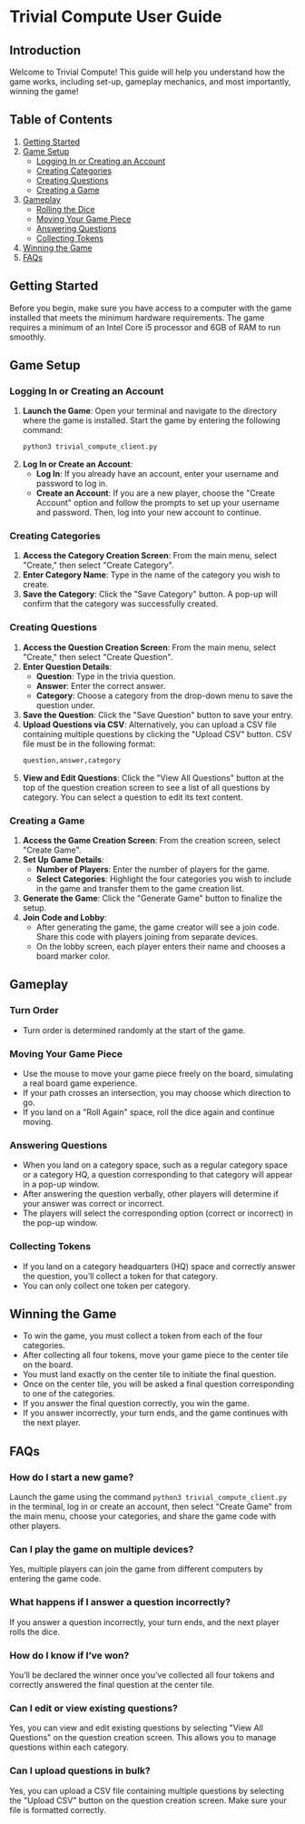 # Trivial Compute User Guide

## Introduction

Welcome to Trivial Compute! This guide will help you understand how the game works, including set-up, gameplay mechanics, and most importantly, winning the game!

## Table of Contents

1. [Getting Started](#getting-started)
2. [Game Setup](#game-setup)
   - [Logging In or Creating an Account](#logging-in-or-creating-an-account)
   - [Creating Categories](#creating-categories)
   - [Creating Questions](#creating-questions)
   - [Creating a Game](#creating-a-game)
3. [Gameplay](#gameplay)
   - [Rolling the Dice](#rolling-the-dice)
   - [Moving Your Game Piece](#moving-your-game-piece)
   - [Answering Questions](#answering-questions)
   - [Collecting Tokens](#collecting-tokens)
4. [Winning the Game](#winning-the-game)
5. [FAQs](#faqs)

## Getting Started

Before you begin, make sure you have access to a computer with the game installed that meets the minimum hardware requirements. The game requires a minimum of an Intel Core i5 processor and 6GB of RAM to run smoothly.

## Game Setup

### Logging In or Creating an Account

1. **Launch the Game**: Open your terminal and navigate to the directory where the game is installed. Start the game by entering the following command:
   ```bash
   python3 trivial_compute_client.py
    ```
2. **Log In or Create an Account**:
    - **Log In**: If you already have an account, enter your username and password to log in.
   - **Create an Account**: If you are a new player, choose the "Create Account" option and follow the prompts to set up your username and password. Then, log into your new account to continue.

### Creating Categories

1. **Access the Category Creation Screen**: From the main menu, select "Create," then select "Create Category".
2. **Enter Category Name**: Type in the name of the category you wish to create.
3. **Save the Category**: Click the "Save Category" button. A pop-up will confirm that the category was successfully created.

### Creating Questions

1. **Access the Question Creation Screen**: From the main menu, select "Create," then select "Create Question".
2. **Enter Question Details**:
   - **Question**: Type in the trivia question.
   - **Answer**: Enter the correct answer.
   - **Category**: Choose a category from the drop-down menu to save the question under.
3. **Save the Question**: Click the "Save Question" button to save your entry.
4. **Upload Questions via CSV**: Alternatively, you can upload a CSV file containing multiple questions by clicking the "Upload CSV" button. CSV file must be in the following format:
   ```bash
   question,answer,category
    ```
5. **View and Edit Questions**: Click the "View All Questions" button at the top of the question creation screen to see a list of all questions by category. You can select a question to edit its text content.

### Creating a Game

1. **Access the Game Creation Screen**: From the creation screen, select "Create Game".
2. **Set Up Game Details**:
   - **Number of Players**: Enter the number of players for the game.
   - **Select Categories**: Highlight the four categories you wish to include in the game and transfer them to the game creation list.
3. **Generate the Game**: Click the "Generate Game" button to finalize the setup.
4. **Join Code and Lobby**:
   - After generating the game, the game creator will see a join code. Share this code with players joining from separate devices.
   - On the lobby screen, each player enters their name and chooses a board marker color.

## Gameplay

### Turn Order

- Turn order is determined randomly at the start of the game.

### Moving Your Game Piece

- Use the mouse to move your game piece freely on the board, simulating a real board game experience.
- If your path crosses an intersection, you may choose which direction to go.
- If you land on a "Roll Again" space, roll the dice again and continue moving.

### Answering Questions

- When you land on a category space, such as a regular category space or a category HQ, a question corresponding to that category will appear in a pop-up window.
- After answering the question verbally, other players will determine if your answer was correct or incorrect.
- The players will select the corresponding option (correct or incorrect) in the pop-up window.

### Collecting Tokens

- If you land on a category headquarters (HQ) space and correctly answer the question, you’ll collect a token for that category.
- You can only collect one token per category.


## Winning the Game

- To win the game, you must collect a token from each of the four categories.
- After collecting all four tokens, move your game piece to the center tile on the board.
- You must land exactly on the center tile to initiate the final question.
- Once on the center tile, you will be asked a final question corresponding to one of the categories.
- If you answer the final question correctly, you win the game.
- If you answer incorrectly, your turn ends, and the game continues with the next player.


## FAQs

### How do I start a new game?

Launch the game using the command `python3 trivial_compute_client.py` in the terminal, log in or create an account, then select "Create Game" from the main menu, choose your categories, and share the game code with other players.

### Can I play the game on multiple devices?

Yes, multiple players can join the game from different computers by entering the game code.

### What happens if I answer a question incorrectly?

If you answer a question incorrectly, your turn ends, and the next player rolls the dice.

### How do I know if I’ve won?

You’ll be declared the winner once you’ve collected all four tokens and correctly answered the final question at the center tile.

### Can I edit or view existing questions?

Yes, you can view and edit existing questions by selecting "View All Questions" on the question creation screen. This allows you to manage questions within each category.

### Can I upload questions in bulk?

Yes, you can upload a CSV file containing multiple questions by selecting the "Upload CSV" button on the question creation screen. Make sure your file is formatted correctly.
